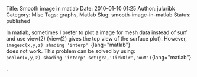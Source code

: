 Title: Smooth image in matlab
Date: 2010-01-10 01:25
Author: juluribk
Category: Misc
Tags: graphs, Matlab
Slug: smooth-image-in-matlab
Status: published

In matlab, sometimes I prefer to plot a image for mesh data instead of surf and use view(2) (view(2) gives the top view of the surface plot). However,  
`imagesc(x,y,z) shading 'interp' `{lang="matlab"}  
does not work. This problem can be solved by using:  
`pcolor(x,y,z) shading 'interp' set(gca,'TickDir','out')`{lang="matlab"}

.
